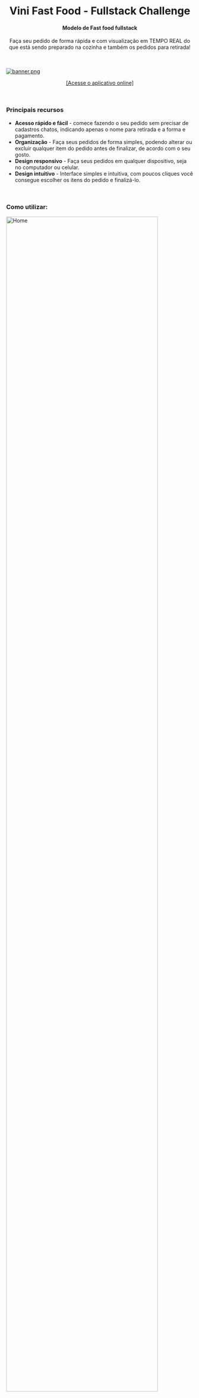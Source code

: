 
<h1 align="center">
Vini Fast Food  - Fullstack Challenge
</h1>
<h4 align="center">
Modelo de Fast food fullstack
</h4>
<div align="center">
Faça seu pedido de forma rápida e com visualização em TEMPO REAL do que está sendo preparado na cozinha e também os pedidos para retirada!
</div>
<br>
<br>


[![banner.png](./public/banner.png)](https://devio-frontend-git-devlopment-vinisi12363.vercel.app/)

<div align="center">

[[Acesse o aplicativo online]](https://devio-frontend-git-devlopment-vinisi12363.vercel.app/)

</div>

<br>

### Principais recursos

- **Acesso rápido e fácil** - comece fazendo o seu pedido sem precisar de cadastros chatos, indicando apenas o nome para retirada e a forma e pagamento.
- **Organização** - Faça seus pedidos de forma simples, podendo alterar ou excluir qualquer item do pedido antes de finalizar, de acordo com o seu gosto.
- **Design responsivo** - Faça seus pedidos em qualquer dispositivo, seja no computador ou celular.
- **Design intuitivo** - Interface simples e intuitiva, com poucos cliques você consegue escolher os itens do pedido e finalizá-lo.
<br>

### Como utilizar:

<img src="./public/Homepage.png" alt="Home" align="center"
width="90%"
style="margin-right:20px; "/>
<br>
<br>
<br>

1. Quando você abrir o app você poderar escolher qualquer um dos produtos disponíveis na sessão Produtos , ou por  Categoria! 
<br>

 2. Clique no produto desejado.
<br>
</br>
<br>
<br>

3. **No Modal de resumo do pedido**, ao clicar em um produto, será exibida uma janela com o resumo  do seu pedido, valor total e opção de adicionar mais itens , e também de deixar uma observação para a cozinha.
<br>
<img src="./public/modalOrder1.png" alt="Home" align="center"
width="90%"
style="margin-right:20px; "/>
<img src="./public/modalOrder2.png" alt="Home" align="center"
width="90%"
style="margin-right:20px; "/>


4. **No final da janela você  terá duas opções continuar comprando ou adicionar ao pedido**, caso escolha continuar, a janela de resumo do pedido será fechada , e você pode continuar adicionando itens normalmente, caso queira finalizar, receberá um aviso que deve finalizar o pedido e prencher o nome para retirada e a forma de pagamento.



5. **Preencha os dados para retirada e a forma de pagamento**, basta preencher os dados de maneira resumida, caso digite `dinheiro` como forma de pagamento, deverá ser preenchido o campo troco, com o valor ou zero.
<br>
<br>
6. **Após preencher o nome para retirada vá para a parte da cozinha para visualizar o seu pedido** - Na aba cozinha você pode acompanhar  todos os pedidos que estão sendo preparados e os pedidos prontos para retirada.

  <img src="./public/telaCozinha.png" alt="Home" align="center"
width="90%"
style="margin-right:20px; "/>
<br>
<br>
`Na aba cozinha também é possível excluir, enviar para retirada ou dar baixa em um pedido em tempo real.` 
<br>
<br>
7. **por fim na aba retirada :**  - É possível visualizar os nomes das pessoas que estão com os pedidos prontos e também os nomes de quem o pedido está sendo preparado.
<br>
<br>

 <img src="./public/telaRetirada.png" alt="Home" align="center"
width="90%"
style="margin-right:20px; "/>

### Tecnologias usadas

**Front-end** _(interface)_**:**
- **[React](https://react.dev/learn)**
- **[Vite](https://vitejs.dev/guide/)**
- **[TypeScript](https://www.typescriptlang.org/)**
- **[Styled-Components](https://styled-components.com/docs)**

**Back-end** _(servidor)_**:**
- **[NodeJS](https://nodejs.org/docs/latest/api/)**
- **[PostgreSQL](https://www.postgresql.org/)**
- **[TypeScript](https://www.typescriptlang.org/)**
- **[Swagger](https://swagger.io/)**
- **[Render](https://render.com/)**
<br>

## Server

Ao rodar o projeto, a documentação da API estará disponível em:
_Acesse no seu navegador:_

   - **[Backend Docs](https://devio-backend-challenge.onrender.com/api-docs/)**



## Como rodar o projeto

**_Para rodar o projeto ambos Front-end e Back-end devem estar rodando._**

### **Como rodar o back-end**

1. Clone o repositório do back-end:
    ```bash
    git clone https://github.com/vinisi12363/backend-devio
    ```

2. Instale as dependências:
    ```bash
    npm install
    ```

3. Crie o arquivo .env na raiz do projeto e insira as seguintes linhas:
    ```bash
    #database connection
    DATABASE_URL=postgres://zhsjjmhb:eCGtEkMuhvYYkhw_hB6FZUT7HamN0oVB@heffalump.db.elephantsql.com/zhsjjmhb

    #production mode
    MODE=prod

    #server port access used by the front-end
    PORT=4080
    ```

4. Rode o projeto em modo de desenvolvimento:
    ```bash
    # development
    npm run dev

    ```

### **Como rodar o front-end**

1. Clone o repositório do projeto:
    ```bash
    git clone https://github.com/vinisi12363/devio-frontend
    ```

2. Instale as dependências:
    ```bash
    npm install
    ```

3. Crie o arquivo .env na raiz do projeto e insira a seguinte linha:
    ```bash
    #The same url as the back-end
    VITE_APP_API_URL= https://devio-backend-challenge.onrender.com 
    ```

4. Rode o projeto em modo de desenvolvimento:
    ```bash
    npm run dev
    ```

5. Acesse o projeto em:
    ```bash
    http://localhost:5173/
    ```

6. Para gerar uma build do projeto:
    ```bash
    npm run build
    ```
<br>


